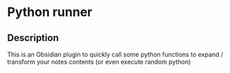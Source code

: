 # Python runner

## Description

This is an Obsidian plugin to quickly call some python functions to expand / transform your notes contents (or even execute random python)
